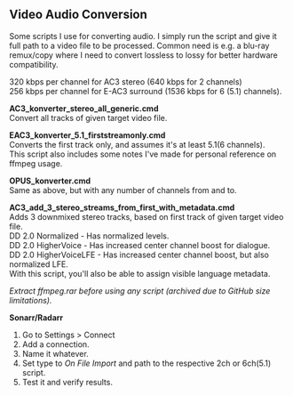 ﻿
## Video Audio Conversion  
  
Some scripts I use for converting audio. 
I simply run the script and give it full path to a video file to be processed. 
Common need is e.g. a blu-ray remux/copy where I need to convert lossless to lossy for better hardware compatibility.  

320 kbps per channel for AC3 stereo (640 kbps for 2 channels)  
256 kbps per channel for E-AC3 surround (1536 kbps for 6 (5.1) channels).  
  
**AC3_konverter_stereo_all_generic.cmd**  
Convert all tracks of given target video file.  
  
**EAC3_konverter_5.1_firststreamonly.cmd**  
Converts the first track only, and assumes it's at least 5.1(6 channels).  
This script also includes some notes I've made for personal reference on ffmpeg usage.  
  
**OPUS_konverter.cmd**  
Same as above, but with any number of channels from and to.  
  
**AC3_add_3_stereo_streams_from_first_with_metadata.cmd**  
Adds 3 downmixed stereo tracks, based on first track of given target video file.  
DD 2.0 Normalized - Has normalized levels.  
DD 2.0 HigherVoice - Has increased center channel boost for dialogue.  
DD 2.0 HigherVoiceLFE - Has increased center channel boost, but also normalized LFE.  
With this script, you'll also be able to assign visible language metadata.  
  
*Extract ffmpeg.rar before using any script (archived due to GitHub size limitations).*  
  
**Sonarr/Radarr**  
  
1. Go to Settings > Connect  
2. Add a connection.  
3. Name it whatever.  
4. Set type to *On File Import* and path to the respective 2ch or 6ch(5.1) script.  
5. Test it and verify results.  